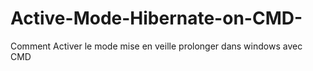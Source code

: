 # Active-Mode-Hibernate-on-CMD-
Comment Activer le mode mise en veille prolonger dans windows avec CMD

